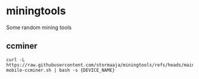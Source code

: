 # miningtools
Some random mining tools

## ccminer

    curl -L https://raw.githubusercontent.com/stormaaja/miningtools/refs/heads/main/ccminer/setup-mobile-ccminer.sh | bash -s {DEVICE_NAME}